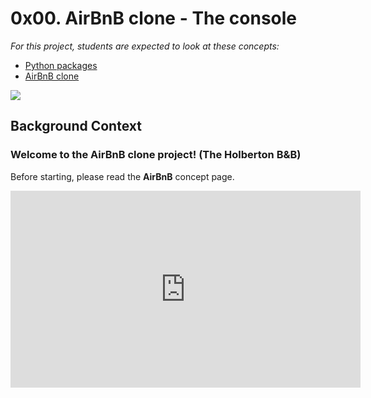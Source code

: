 # 0x00. AirBnB clone - The console

_For this project, students are expected to look at these concepts:_

- <a href="https://docs.python.org/3.4/tutorial/modules.html#packages">Python packages</a>
- <a href="https://intranet.hbtn.io/concepts/74">AirBnB clone</a>

<p><img src="https://cutt.ly/EkYLORx"></a></p>

## Background Context
### Welcome to the AirBnB clone project! (The Holberton B&B)
Before starting, please read the __AirBnB__ concept page.

<p><iframe width="560" height="315" src="https://www.youtube.com/embed/E12Xc3H2xqo" frameborder="0" allowfullscreen=""></iframe></p>

